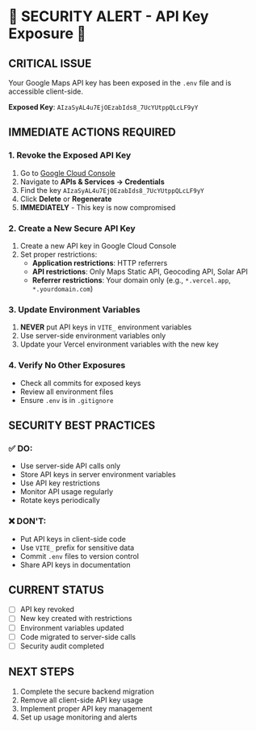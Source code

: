 # 🚨 SECURITY ALERT - API Key Exposure 🚨

## CRITICAL ISSUE
Your Google Maps API key has been exposed in the `.env` file and is accessible client-side.

**Exposed Key**: `AIzaSyAL4u7EjOEzabIds8_7UcYUtppQLcLF9yY`

## IMMEDIATE ACTIONS REQUIRED

### 1. Revoke the Exposed API Key
1. Go to [Google Cloud Console](https://console.cloud.google.com/)
2. Navigate to **APIs & Services → Credentials**
3. Find the key `AIzaSyAL4u7EjOEzabIds8_7UcYUtppQLcLF9yY`
4. Click **Delete** or **Regenerate**
5. **IMMEDIATELY** - This key is now compromised

### 2. Create a New Secure API Key
1. Create a new API key in Google Cloud Console
2. Set proper restrictions:
   - **Application restrictions**: HTTP referrers
   - **API restrictions**: Only Maps Static API, Geocoding API, Solar API
   - **Referrer restrictions**: Your domain only (e.g., `*.vercel.app`, `*.yourdomain.com`)

### 3. Update Environment Variables
1. **NEVER** put API keys in `VITE_` environment variables
2. Use server-side environment variables only
3. Update your Vercel environment variables with the new key

### 4. Verify No Other Exposures
- Check all commits for exposed keys
- Review all environment files
- Ensure `.env` is in `.gitignore`

## SECURITY BEST PRACTICES

### ✅ DO:
- Use server-side API calls only
- Store API keys in server environment variables
- Use API key restrictions
- Monitor API usage regularly
- Rotate keys periodically

### ❌ DON'T:
- Put API keys in client-side code
- Use `VITE_` prefix for sensitive data
- Commit `.env` files to version control
- Share API keys in documentation

## CURRENT STATUS
- [ ] API key revoked
- [ ] New key created with restrictions
- [ ] Environment variables updated
- [ ] Code migrated to server-side calls
- [ ] Security audit completed

## NEXT STEPS
1. Complete the secure backend migration
2. Remove all client-side API key usage
3. Implement proper API key management
4. Set up usage monitoring and alerts 